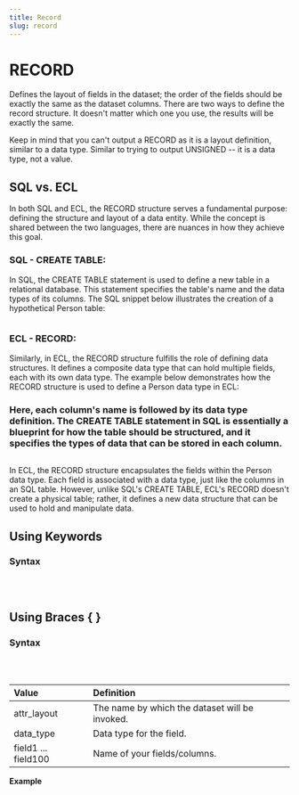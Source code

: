 ```yaml
---
title: Record
slug: record
---
```


# RECORD

Defines the layout of fields in the dataset; the order of the fields should be exactly the same as the dataset columns. There are two ways to define the record structure. It doesn't matter which one you use, the results will be exactly the same.

Keep in mind that you can't output a RECORD as it is a layout definition, similar to a data type. Similar to trying to output UNSIGNED -- it is a data type, not a value.

## SQL vs. ECL

In both SQL and ECL, the RECORD structure serves a fundamental purpose: defining the structure and layout of a data entity. While the concept is shared between the two languages, there are nuances in how they achieve this goal.

### SQL - CREATE TABLE:

In SQL, the CREATE TABLE statement is used to define a new table in a relational database. This statement specifies the table's name and the data types of its columns. The SQL snippet below illustrates the creation of a hypothetical Person table:

<pre><EclCode code="CREATE TABLE (
  PersonID INTEGER,
  Name    STRING,
  Age    INTEGER,
  Wages   REAL,
  hasHome INTEGER
);"></EclCode></pre>

### ECL - RECORD:

Similarly, in ECL, the RECORD structure fulfills the role of defining data structures. It defines a composite data type that can hold multiple fields, each with its own data type. The example below demonstrates how the RECORD structure is used to define a Person data type in ECL:
### Here, each column's name is followed by its data type definition. The CREATE TABLE statement in SQL is essentially a blueprint for how the table should be structured, and it specifies the types of data that can be stored in each column.

 <pre><EclCode code="RECORD
  INTEGER PersonID;
  STRING   Name ;
  INTEGER  Age;
  REAL   Wages;
  INTEGER  hasHome;
END;"></EclCode></pre>

In ECL, the RECORD structure encapsulates the fields within the Person data type. Each field is associated with a data type, just like the columns in an SQL table. However, unlike SQL's CREATE TABLE, ECL's RECORD doesn't create a physical table; rather, it defines a new data structure that can be used to hold and manipulate data.

## Using Keywords

### Syntax

<pre>
<EclCode 
code="attr_layout := RECORD
    data_type    field1;
    data_type    field2;
    ...
    ...
    ...
    data_type    field100;
END;">
</EclCode>
</pre>

## Using Braces { }

### Syntax

<pre>
<EclCode
code="attr_layout := {
               data_type field1;
               data_type field2;
               ...
               ...
               data_type field100
               };">
</EclCode>
</pre>

| Value               | Definition                                     |
| :------------------ | :--------------------------------------------- |
| attr_layout         | The name by which the dataset will be invoked. |
| data_type           | Data type for the field.                       |
| field1 ... field100 | Name of your fields/columns.                   |

**Example**

<pre>
<EclCode
code="// Using keywords
salaryAvg_1 := RECORD
            STRING  Job;
            STRING  Category;
            STRING  City;
            STRING2 State;
            INTEGER AvgSalary;
            INTEGER LowerBand;
            INTEGER Upperband;
END;

// Using { }
salaryAvg_2 := {
                STRING  Job;
                STRING  Category;
                STRING  City;
                STRING2 State;
                INTEGER AvgSalary;
                INTEGER LowerBand;
                INTEGER Upperband;
                };">
</EclCode>
</pre>
